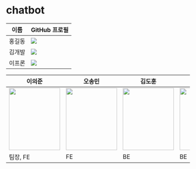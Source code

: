 # chatbot
| 이름 | GitHub 프로필 |
|------|--------------|
| 홍길동 | ![](https://github.com/sukmo88.png) |
| 김개발 | ![](https://github.com/yschoi123.png) |
| 이프론 | ![](https://github.com/yr0202.png) |


| **이의준**   | **오송민**   | **김도훈**  | **남유람**   | **박예슬**   | **윤석모**   | **최윤서**  |
|------------|------------|------------|------------|------------|------------|------------|
| <img src="https://media3.giphy.com/media/VbnUQpnihPSIgIXuZv/giphy.webp" width="140" height="170"> | <img src="https://cdn.markslides.ai/users/1046/images/bSzECEdNITExyOFkyDqZx" width="140" height="170"> | <img src="https://cdn.markslides.ai/users/1057/images/6Y2PO_Sr46Geqnyh7z9pp" width="140" height="170"> | <img src="https://cdn.markslides.ai/users/1046/images/XO8HpQpPLhcMoK2djw5kq" width="140" height="170"> | <img src="https://cdn.markslides.ai/users/1046/images/eJDt43tQaMhLXbz7e4Ocm" width="140" height="170"> | <img src="https://cdn.markslides.ai/users/1057/images/1bNzdP8R3306oChwfT5yW" width="140" height="170"> | <img src="https://cdn.markslides.ai/users/1046/images/3cEafrwqBFRCzqRQe3EkG" width="140" height="170"> |
| 팀장, FE | FE | BE | BE | BE | BE | BE |
